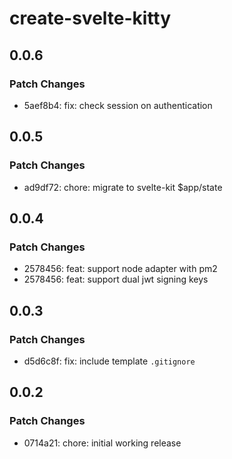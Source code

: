 # create-svelte-kitty

## 0.0.6

### Patch Changes

- 5aef8b4: fix: check session on authentication

## 0.0.5

### Patch Changes

- ad9df72: chore: migrate to svelte-kit $app/state

## 0.0.4

### Patch Changes

- 2578456: feat: support node adapter with pm2
- 2578456: feat: support dual jwt signing keys

## 0.0.3

### Patch Changes

- d5d6c8f: fix: include template `.gitignore`

## 0.0.2

### Patch Changes

- 0714a21: chore: initial working release
